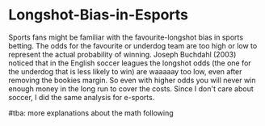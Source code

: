 # Longshot-Bias-in-Esports
Sports fans might be familiar with the favourite-longshot bias in sports betting. The odds for the favourite or underdog team are too high or low to represent the actual probability of winning. Joseph Buchdahl (2003) noticed that in the English soccer leagues the longshot odds (the one for the underdog that is less likely to win) are waaaaay too low, even after removing the bookies margin. So even with higher odds you will never win enough money in the long run to cover the costs. 
Since I don't care about soccer, I did the same analysis for e-sports. 

#tba: more explanations about the math following
